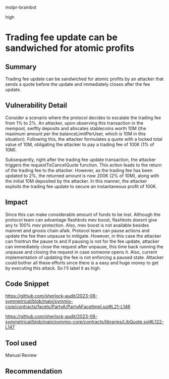 mstpr-brainbot

high

# Trading fee update can be sandwiched for atomic profits

## Summary
Trading fee update can be sandwiched for atomic profits by an attacker that sends a quote before the update and immediately closes after the fee update. 
## Vulnerability Detail
Consider a scenario where the protocol decides to escalate the trading fee from 1% to 2%. An attacker, upon observing this transaction in the mempool, swiftly deposits and allocates stablecoins worth 10M (the maximum amount per the balanceLimitPerUser, which is 10M in this situation). Following this, the attacker formulates a quote with a locked total value of 10M, obligating the attacker to pay a trading fee of 100K (1% of 10M).

Subsequently, right after the trading fee update transaction, the attacker triggers the requestToCancelQuote function. This action leads to the return of the trading fee to the attacker. However, as the trading fee has been updated to 2%, the returned amount is now 200K (2% of 10M), along with the initial 10M deposited by the attacker. In this manner, the attacker exploits the trading fee update to secure an instantaneous profit of 100K.
## Impact
Since this can make considerable amount of funds to be lost. Although the protocol team can advantage flashbots mev boost, flashbots doesnt give any tx 100% mev protection. Also, mev boost is not available besides mainnet and gnosis chain afaik. 
Protocol team can pause actions and update the fee then unpause to mitigate. However, in this case the attacker can frontrun the pause tx and if pausing is not for the fee update, attacker can immediately close the request after unpause, this time back running the unpause and closing the request in case someone opens it. Also, current implementation of updating the fee is not enforcing a paused state. Attacker could bother all these efforts since there is a easy and huge money to get by executing this attack.
So I'll label it as high. 
## Code Snippet
https://github.com/sherlock-audit/2023-06-symmetrical/blob/main/symmio-core/contracts/facets/PartyA/PartyAFacetImpl.sol#L21-L146

https://github.com/sherlock-audit/2023-06-symmetrical/blob/main/symmio-core/contracts/libraries/LibQuote.sol#L122-L147
## Tool used

Manual Review

## Recommendation
